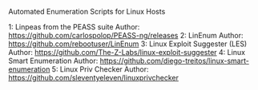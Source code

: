 Automated Enumeration Scripts for Linux Hosts

1: Linpeas from the PEASS suite		Author: https://github.com/carlospolop/PEASS-ng/releases
2: LinEnum				Author: https://github.com/rebootuser/LinEnum
3: Linux Exploit Suggester (LES)	Author: https://github.com/The-Z-Labs/linux-exploit-suggester 
4: Linux Smart Enumeration		Author: https://github.com/diego-treitos/linux-smart-enumeration
5: Linux Priv Checker			Author: https://github.com/sleventyeleven/linuxprivchecker

